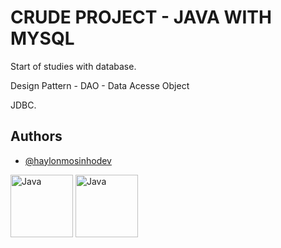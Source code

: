 # CRUDE PROJECT - JAVA WITH MYSQL 

Start of studies with database.

Design Pattern - DAO - Data Acesse Object

JDBC.


## Authors

- [@haylonmosinhodev](https://github.com/haylonmosinhodev)



<img src="https://cdn-icons-png.flaticon.com/256/226/226777.png" alt="Java" width="100" height="100"> <img src="https://pbs.twimg.com/profile_images/621577553376100352/lvR3kClO_400x400.png" alt="Java" width="100" height="100">


